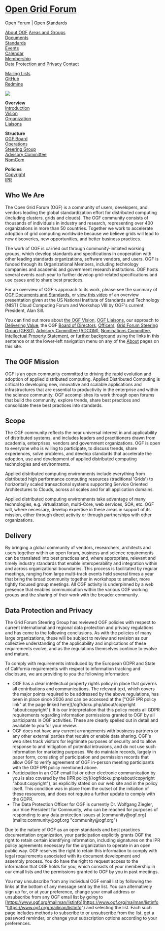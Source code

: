 # [**Open Grid Forum**](/ "[H]")

Open Forum | Open Standards

[About OGF](/ogf/doku.php/about "about")
[Areas and Groups](/ogf/doku.php/structure/areas_and_groups "structure:areas_and_groups")  
[Documents](/ogf/doku.php/documents/documents "documents:documents")  
[Standards](/ogf/doku.php/standards/standards "standards:standards")  
[Events](/ogf/doku.php/events/events "events:events")  
[Calendar](/ogf/doku.php/calendar "calendar")  
[Membership](/ogf/doku.php/members/members "members:members")  
[Data Protection and Privacy](/ogf/doku.php/about#data_protection_and_privacy "about")
[Contact](/ogf/doku.php/contact "contact")  

[Mailing Lists](http://redmine.ogf.org/tab/show/mailing-lists "http://redmine.ogf.org/tab/show/mailing-lists")  
[GitHub](https://github.com/OpenGridForum "https://github.com/OpenGridForum")  
[Redmine](http://redmine.ogf.org/ "http://redmine.ogf.org/")  

![](/ogf/lib/exe/fetch.php/128x128-green1.png)

**Overview**  
[Introduction](/ogf/doku.php/about/introduction "about:introduction")  
[Vision](/ogf/doku.php/about/mission "about:mission")  
[Organization](/ogf/doku.php/about/organization "about:organization")  
[Liaisons](/ogf/doku.php/about/liaisons "about:liaisons")

**Structure**  
[OGF Board](/ogf/doku.php/about/ogf_board "about:ogf_board")  
[Operations](/ogf/doku.php/about/operations "about:operations")  
[Steering Group](/ogf/doku.php/about/steering_group "about:steering_group")  
[Advisory Committee](/ogf/doku.php/about/advisory_committee "about:advisory_committee")  
[NomCom](/ogf/doku.php/about/nomcom "about:nomcom")

**Policies**  
[Copyright](/ogf/doku.php/about/copyright "about:copyright")  
[IPR](/ogf/doku.php/about/ipr "about:ipr")

## Who We Are

The Open Grid Forum (OGF) is a community of users, developers, and vendors leading the global standardization effort for distributed computing (including clusters, grids and clouds). The OGF community consists of thousands of individuals in industry and research, representing over 400 organizations in more than 50 countries. Together we work to accelerate adoption of grid computing worldwide because we believe grids will lead to new discoveries, new opportunities, and better business practices.

The work of OGF is carried out through community-initiated working groups, which develop standards and specifications in cooperation with other leading standards organizations, software vendors, and users. OGF is funded through its Organizational Members, including technology companies and academic and government research institutions. OGF hosts several events each year to further develop grid-related specifications and use cases and to share best practices.

For an overview of OGF's approach to its work, please see the summary of [OGF Documents and Standards](/ogf/doku.php/standards/standards "standards:standards"), or [view this video](https://youtu.be/tP24wwORFkY "https://youtu.be/tP24wwORFkY") of an overview presentation given at the US National Institute of Standards and Technology (NIST) Cloud Computing Forum and Workshop VIII by OGF's current President, Alan Sill.

You can find out more about [the OGF Vision](/ogf/doku.php/about/mission "about:mission"), [OGF Liaisons](/ogf/doku.php/about/liaisons "about:liaisons"), our approach to [Delivering Value](/ogf/doku.php/about/introduction "about:introduction"), the OGF [Board of Directors](/ogf/doku.php/about/ogf_board "about:ogf_board"), [Officers](/ogf/doku.php/about/operations "about:operations"), [Grid Forum Steering Group (GFSG)](/ogf/doku.php/about/steering_group "about:steering_group"), [Advisory Committee (ADCOM)](/ogf/doku.php/about/advisory_committee "about:advisory_committee"), [Nominations Committee](/ogf/doku.php/about/nomcom "about:nomcom"), [Intellectual Property Statement](/ogf/doku.php/about/copyright "about:copyright"), or [further background](/ogf/doku.php/about/organization "about:organization") using the links in this sentence or at the lower-left navigation menu on any of the <span class="curid">[About](/ogf/doku.php/about "about")</span> pages on this site.

## The OGF Mission

OGF is an open community committed to driving the rapid evolution and adoption of applied distributed computing. Applied Distributed Computing is critical to developing new, innovative and scalable applications and infrastructures that are essential to productivity in the enterprise and within the science community. OGF accomplishes its work through open forums that build the community, explore trends, share best practices and consolidate these best practices into standards.

## Scope

The OGF community reflects the near universal interest in and applicability of distributed systems, and includes leaders and practitioners drawn from academia, enterprises, vendors and government organizations. OGF is open to everyone who is willing to participate, to discuss trends, share experiences, solve problems, and develop standards that accelerate the adoption, use and development of applied distributed computing technologies and environments.

Applied distributed computing environments include everything from distributed high performance computing resources (traditional 'Grids') to horizontally scaled transactional systems supporting Service Oriented Architectures to Clouds, across all scales and for all application domains.

Applied distributed computing environments take advantage of many technologies, e.g. virtualization, multi-Core, web services, SOA, etc. OGF will, where necessary, develop expertise in these areas in support of its mission, either through direct activity or through partnerships with other organizations.

## Delivery

By bringing a global community of vendors, researchers, architects and users together within an open forum, business and science requirements can be translated into best practices and, where appropriate, relevant and timely industry standards that enable interoperability and integration within and across organizational boundaries. This process is facilitated by regular meetings, ranging from large multi-track events held several times a year that bring the broad community together in workshops to smaller, more tightly focused group meetings. All OGF activity is underpinned by a web presence that enables communication within the various OGF working groups and the sharing of their work with the broader community.

## Data Protection and Privacy

The Grid Forum Steering Group has reviewed OGF policies with respect to current international and regional data protection and privacy regulations and has come to the following conclusions. As with the policies of many large organizations, these will be subject to review and revision as our collective understanding of the applicability and implications of these requirements evolve, and as the regulations themselves continue to evolve and mature.

To comply with requirements introduced by the European GDPR and State of California requirements with respect to information tracking and disclosure, we are providing to you the following information:

*   <div class="li">OGF has a clear intellectual property rights policy in place that governs all contributions and communications. The relevant text, which covers the major points required to be addressed by the above regulations, has been in place since 2006 and can be accessed at the ["OGF IPR policy link" at the page linked here](/ogf/doku.php/about/copyright "about:copyright"). It is our interpretation that this policy meets all GDPR requirements regarding information permissions granted to OGF by all participants in OGF activities. These are clearly spelled out in detail and available to you for your review.</div>

*   <div class="li">OGF does not have any current arrangements with business partners or any other external parties that require or enable data sharing. OGF's web sites track visitors for legitimate purposes of security and to allow response to and mitigation of potential intrusions, and do not use such information for marketing purposes. We do maintain records, largely in paper form, consisting of participation and permission records that allow OGF to verify agreement of OGF in-person meeting participants with the OGF IPR policy mentioned above.</div>

*   <div class="li">Participation in an OGF email list or other electronic communication by you is also covered by the [IPR policy](/ogf/doku.php/about/copyright "about:copyright"), as explicitly stated on our web site and in the policy itself. This condition was in place from the outset of the initiation of these resources, and does not require a further update to comply with the GDPR.</div>

*   <div class="li">The Data Protection Officer for OGF is currently Dr. Wolfgang Ziegler, our Vice President for Community, who can be reached for purposes of responding to any data protection issues at [community@ogf.org](mailto:community@ogf.org "community@ogf.org")</div>

Due to the nature of OGF as an open standards and best practices documentation organization, your participation explicitly grants OGF the right to retain certain identifying information, including signatures on the IPR policy agreements necessary for the organization to operate in an open public way. OGF reserves the right to retain this information to comply with legal requirements associated with its document development and assembly process. You do have the right to request access to the information that OGF holds for you, which consists of your membership in our email lists and the permissions granted to OGF by you in past meetings.

You may unsubscribe from any individual OGF email list by following the links at the bottom of any message sent by the list. You can alternatively sign up for, or at your preference, change your email address or unsubscribe from any OGF email list by going to [https://www.ogf.org/mailman/listinfo](https://www.ogf.org/mailman/listinfo "https://www.ogf.org/mailman/listinfo") and selecting the list. Each such page includes methods to subscribe to or unsubscribe from the list, get a password reminder, or change your subscription options according to your preferences.
